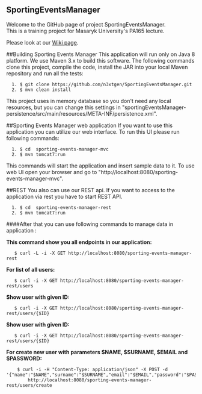 ## SportingEventsManager

Welcome to the GitHub page of project SportingEventsManager.  
This is a training project for Masaryk University's PA165 lecture.

Please look at our [Wiki page](https://github.com/n3xtgen/SportingEventsManager/wiki).

##Building Sporting Events Manager
This application will run only on Java 8 platform. We use Maven 3.x to build this software. The following commands clone this project, compile the code, install the JAR into your local Maven repository and run all the tests:

      1. $ git clone https://github.com/n3xtgen/SportingEventsManager.git
      2. $ mvn clean install

This project uses in memory database so you don't need any local resources, but you can change this settings in "sportingEventsManager-persistence/src/main/resources/META-INF/persistence.xml".

##Sporting Events Manager web application
If you want to use this application you can utilize our web interface.  To run this UI please run following commands:

      1. $ cd  sporting-events-manager-mvc
      2. $ mvn tomcat7:run

This commands will start the application and insert sample data to it. To use web UI open your browser and go to "http://localhost:8080/sporting-events-manager-mvc".

##REST
You also can use our REST api. If you want to access to the application via rest you have to start REST API. 

      1. $ cd  sporting-events-manager-rest
      2. $ mvn tomcat7:run

####After that you can use following commands to manage data in application :
      
**This command show you all endpoints in our application:**

       $ curl -L -i -X GET http://localhost:8080/sporting-events-manager-rest 
      
**For list of all users:**

       $ curl -i -X GET http://localhost:8080/sporting-events-manager-rest/users
      
**Show user with given ID:**

       $ curl -i -X GET http://localhost:8080/sporting-events-manager-rest/users/{$ID}
      
**Show user with given ID:**

       $ curl -i -X GET http://localhost:8080/sporting-events-manager-rest/users/{$ID}
      
**For create new user with parameters $NAME, $SURNAME, $EMAIL and $PASSWORD:**
      
        $ curl -i -H "Content-Type: application/json" -X POST -d '{"name":"$NAME","surname":"$SURNAME","email":"$EMAIL","password":"$PASSWORD"}' 
            http://localhost:8080/sporting-events-manager-rest/users/create


      


